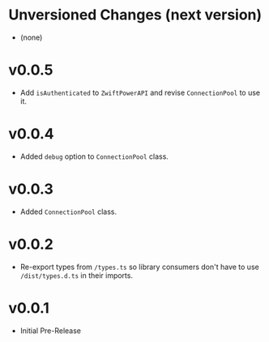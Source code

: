 # Unversioned Changes (next version)

* (none)

# v0.0.5

* Add `isAuthenticated` to `ZwiftPowerAPI` and revise `ConnectionPool` to use it.

# v0.0.4

* Added `debug` option to `ConnectionPool` class.

# v0.0.3

* Added `ConnectionPool` class.

# v0.0.2

* Re-export types from `/types.ts` so library consumers don't have to use `/dist/types.d.ts` in their imports.

# v0.0.1

* Initial Pre-Release
